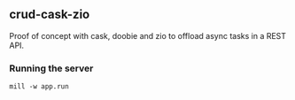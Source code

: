 
## crud-cask-zio

Proof of concept with cask, doobie and zio to offload async tasks in a REST API.

### Running the server

```
mill -w app.run
```
